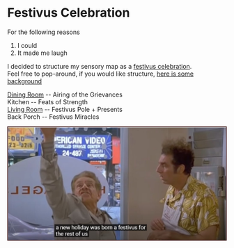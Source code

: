 # Festivus Celebration

For the following reasons 
1. I could
3. It made me laugh  

I decided to structure my sensory map as a [festivus celebration](https://www.youtube.com/watch?v=HX55AzGku5Y).  
Feel free to pop-around, if you would like structure, [here is some background](../zzzzz_cards/220_whyThisCountsAsAMap.md) 

[Dining Room](https://github.com/SageGrey/exp-exp-exp/blob/main/xxxxx_locations/4_DiningRoom.md) -- Airing of the Grievances    
Kitchen -- Feats of Strength   
[Living Room](5_livingRoom.md) -- Festivus Pole + Presents   
Back Porch -- Festivus Miracles 

![FestivusRestOFUs](https://github.com/SageGrey/exp-exp-exp/blob/main/ooooo_mixedMedia/i6_festivusForRestOfUs.jpg)
